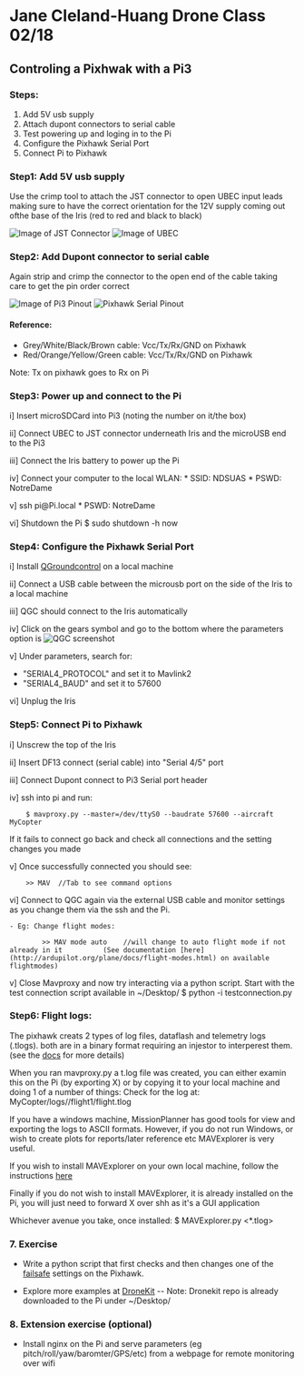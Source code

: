 # Jane Cleland-Huang Drone Class 02/18
## Controling a Pixhwak with a Pi3
### Steps:
1. Add 5V usb supply 
2. Attach dupont connectors to serial cable
3. Test powering up and loging in to the Pi
4. Configure the Pixhawk Serial Port
5. Connect Pi to Pixhawk


### Step1: Add 5V usb supply
Use the crimp tool to attach the JST connector to open UBEC input leads making sure to have the correct orientation for the 12V supply coming out ofthe base of the Iris
(red to red and black to black)

![Image of JST Connector](https://r4space.github.io/docs/images/JST.jpeg)
![Image of UBEC](https://r4space.github.io/docs/images/UBEC.jpg)


### Step2: Add Dupont connector to serial cable
Again strip and crimp the connector to the open end of the cable taking care to get the pin order correct

![Image of Pi3 Pinout](https://r4space.github.io/docs/images/rp3_pinout.png)
![Pixhawk Serial Pinout](https://r4space.github.io/docs/images/PHSerial.png)

#### Reference:
- Grey/White/Black/Brown cable: Vcc/Tx/Rx/GND on Pixhawk
- Red/Orange/Yellow/Green cable:  Vcc/Tx/Rx/GND on Pixhawk

Note: Tx on pixhawk goes to Rx on Pi

### Step3: Power up and connect to the Pi
i] Insert microSDCard into Pi3 (noting the number on it/the box)

ii] Connect UBEC to JST connector underneath Iris and the microUSB end to the Pi3

iii] Connect the Iris battery to power up the Pi

iv] Connect your computer to the local WLAN:
    * SSID: NDSUAS
    * PSWD: NotreDame

v] ssh pi@Pi<number>.local
    * PSWD: NotreDame

vi] Shutdown the Pi 
    $ sudo shutdown -h now


### Step4: Configure the Pixhawk Serial Port
i] Install [QGroundcontrol](http://qgroundcontrol.com/downloads/) on a local machine

ii] Connect a USB cable between the microusb port on the side of the Iris to a local machine

iii] QGC should connect to the Iris automatically

iv] Click on the gears symbol and go to the bottom where the parameters option is
![QGC screenshot](https://r4space.github.io/docs/images/qgc.png)

v] Under parameters, search for:
  - "SERIAL4_PROTOCOL" and set it to Mavlink2
  - "SERIAL4_BAUD" and set it to 57600

vi] Unplug the Iris

### Step5: Connect Pi to Pixhawk
i] Unscrew the top of the Iris

ii] Insert DF13 connect (serial cable) into "Serial 4/5" port

iii] Connect Dupont connect to Pi3 Serial port header

iv] ssh into pi and run:
```
    $ mavproxy.py --master=/dev/ttyS0 --baudrate 57600 --aircraft MyCopter
```   

If it fails to connect go back and check all connections and the setting changes you made

v] Once successfully connected you should see:
```
    >> MAV  //Tab to see command options
```

vi] Connect to QGC again via the external USB cable and monitor settings as you change them via the ssh and the Pi.  
    
    - Eg: Change flight modes:
```
        >> MAV mode auto    //will change to auto flight mode if not already in it          (See documentation [here](http://ardupilot.org/plane/docs/flight-modes.html) on available flightmodes)
```


v] Close Mavproxy and now try interacting via a python script.  Start with the test connection script available in ~/Desktop/
    $ python -i testconnection.py

### Step6: Flight logs:
The pixhawk creats 2 types of log files, dataflash and telemetry logs (.tlogs).  both are in a binary format requiring an injestor to interperest them.
(see the [docs](http://ardupilot.org/copter/docs/common-downloading-and-analyzing-data-logs-in-mission-planner.html) for more details)

When you ran mavproxy.py a t.log file was created, you can either examin this on the Pi (by exporting X) or by copying it to your local machine and doing 1 of a number of things:
     Check for the log at: MyCopter/logs/<DATE>/flight1/flight<number>.tlog

If you have a windows machine, MissionPlanner has good tools for view and exporting the logs to ASCII formats.  However, if you do not run Windows, or wish to create plots for reports/later reference etc MAVExplorer is very useful.  

If you wish to install MAVExplorer on your own local machine, follow the instructions [here](http://ardupilot.org/dev/docs/using-mavexplorer-for-log-analysis.html)

Finally if you do not wish to install MAVExplorer, it is already installed on the Pi, you will just need to forward X over shh as it's a GUI application

Whichever avenue you take, once installed:
$ MAVExplorer.py <*.tlog>


### 7. Exercise
- Write a python script that first checks and then changes one of the [failsafe](http://ardupilot.org/copter/docs/failsafe-landing-page.html) settings on the Pixhawk.

- Explore more examples at [DroneKit](http://python.dronekit.io/examples/index.html#example-toc)
    -- Note: Dronekit repo is already downloaded to the Pi under ~/Desktop/


### 8. Extension exercise (optional)
- Install nginx on the Pi and serve parameters (eg pitch/roll/yaw/baromter/GPS/etc) from a webpage for remote monitoring over wifi







































































































































































































































































